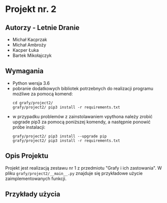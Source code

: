 # Projekt nr. 2

## Autorzy - Letnie Dranie
- Michał Kacprzak
- Michał Ambroży
- Kacper Łuka
- Bartek Mikołajczyk

## Wymagania
- Python wersja 3.6
- pobranie dodatkowych bibliotek potrzebnych do realizacji programu możliwe
  za pomocą komend:
    ```commandline
    cd grafy/project2/
    grafy/project2/ pip3 install -r requirements.txt
    ```
- w przypadku problemów z zainstolawaniem vpythona należy zrobić upgrade pip3 za pomocą poniższej komendy,
  a następnie ponowić próbe instalacji:
    ```commandline
    grafy/project2/ pip3 install --upgrade pip
    grafy/project2/ pip3 install -r requirements.txt
    ```
## Opis Projektu
Projekt jest realizacją zestawu nr 1 z przedmiotu "Grafy i ich zastowania". 
W pliku `grafy/project2/__main__.py` znajduje się przykładowe użycie zaimplementowanych funkcji. 


## Przykłady użycia


    
    